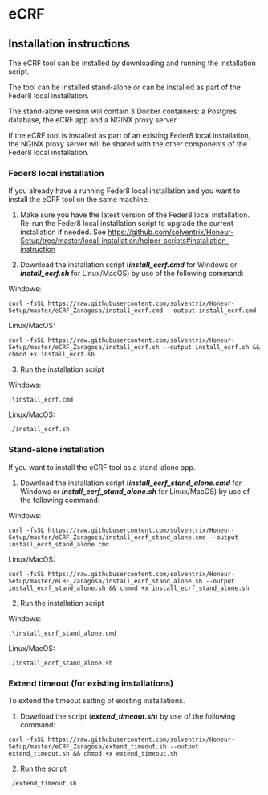 # eCRF 

## Installation instructions
The eCRF tool can be installed by downloading and running the installation script. 

The tool can be installed stand-alone or can be installed as part of the Feder8 local installation.

The stand-alone version will contain 3 Docker containers: a Postgres database, the eCRF app and a NGINX proxy server.  

If the eCRF tool is installed as part of an existing Feder8 local installation, the NGINX proxy server will be shared with the other components of the Feder8 local installation.

### Feder8 local installation
If you already have a running Feder8 local installation and you want to install the eCRF tool on the same machine.

1. Make sure you have the latest version of the Feder8 local installation. Re-run the Feder8 local installation script to upgrade the current installation if needed.  See https://github.com/solventrix/Honeur-Setup/tree/master/local-installation/helper-scripts#installation-instruction

2. Download the installation script (**_install_ecrf.cmd_** for Windows or **_install_ecrf.sh_** for Linux/MacOS) by use of the following command:

Windows:
```
curl -fsSL https://raw.githubusercontent.com/solventrix/Honeur-Setup/master/eCRF_Zaragosa/install_ecrf.cmd --output install_ecrf.cmd
```
Linux/MacOS:
```
curl -fsSL https://raw.githubusercontent.com/solventrix/Honeur-Setup/master/eCRF_Zaragosa/install_ecrf.sh --output install_ecrf.sh && chmod +x install_ecrf.sh
```
3. Run the installation script

Windows:
```
.\install_ecrf.cmd
```

Linux/MacOS:
```
./install_ecrf.sh
```


### Stand-alone installation
If you want to install the eCRF tool as a stand-alone app.

1. Download the installation script (**_install_ecrf_stand_alone.cmd_** for Windows or **_install_ecrf_stand_alone.sh_** for Linux/MacOS) by use of the following command:

Windows:
```
curl -fsSL https://raw.githubusercontent.com/solventrix/Honeur-Setup/master/eCRF_Zaragosa/install_ecrf_stand_alone.cmd --output install_ecrf_stand_alone.cmd
```
Linux/MacOS:
```
curl -fsSL https://raw.githubusercontent.com/solventrix/Honeur-Setup/master/eCRF_Zaragosa/install_ecrf_stand_alone.sh --output install_ecrf_stand_alone.sh && chmod +x install_ecrf_stand_alone.sh
```
2. Run the installation script

Windows:
```
.\install_ecrf_stand_alone.cmd
```

Linux/MacOS:
```
./install_ecrf_stand_alone.sh
```

### Extend timeout (for existing installations)
To extend the timeout setting of existing installations.

1. Download the script (**_extend_timeout.sh_**) by use of the following command:

```
curl -fsSL https://raw.githubusercontent.com/solventrix/Honeur-Setup/master/eCRF_Zaragosa/extend_timeout.sh --output extend_timeout.sh && chmod +x extend_timeout.sh
```
2. Run the script

```
./extend_timeout.sh
```

